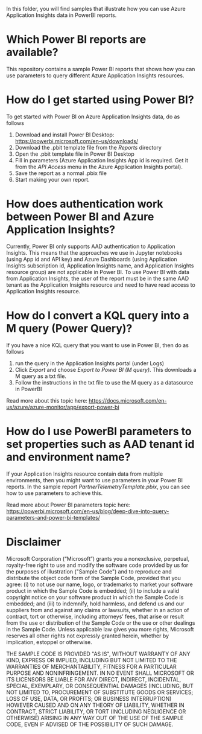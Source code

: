 In this folder, you will find samples that illustrate how you can use Azure Application Insights data in PowerBI reports.

# Which Power BI reports are available?
This repository contains a sample Power BI reports that shows how you can use parameters to query different Azure Application Insights resources.

# How do I get started using Power BI?
To get started with Power BI on Azure Application Insights data, do as follows
1) Download and install Power BI Desktop: https://powerbi.microsoft.com/en-us/downloads/
2) Download the .pbit template file from the *Reports* directory
3) Open the .pbit template file in Power BI Desktop
4) Fill in parameters (Azure Application Insights App id is required. Get it from the *API Access* menu in the Azure Application Insights portal). 
5) Save the report as a normal .pbix file
6) Start making your own report.

# How does authentication work between Power BI and Azure Application Insights?
Currently, Power BI only supports AAD authentication to Application Insights. This means that the approaches we use in Jupyter notebooks (using App id and API key) and Azure Dashboards (using Application Insights subscription id, Application Insights name, and Application Insights resource group) are not applicable in Power BI. To use Power BI with data from Application Insights, the user of the report must be in the same AAD tenant as the Application Insights resource and need to have read access to Application Insights resource.

# How do I convert a KQL query into a M query (Power Query)?
If you have a nice KQL query that you want to use in Power BI, then do as follows
1) run the query in the Application Insights portal (under Logs)
2) Click *Export* and choose *Export to Power BI (M query)*. This downloads a M query as a txt file.
3) Follow the instructions in the txt file to use the M query as a datasource in PowerBI 

Read more about this topic here: https://docs.microsoft.com/en-us/azure/azure-monitor/app/export-power-bi

# How do I use PowerBI parameters to set properties such as AAD tenant id and environment name?
If your Application Insights resource contain data from multiple environments, then you might want to use parameters in your Power BI reports. In the sample report *PartnerTelemetryTemplate.pbix*, you can see how to use parameters to achieve this.

Read more about Power BI parameters topic here: https://powerbi.microsoft.com/en-us/blog/deep-dive-into-query-parameters-and-power-bi-templates/


# Disclaimer
Microsoft Corporation (“Microsoft”) grants you a nonexclusive, perpetual, royalty-free right to use and modify the software code provided by us for the purposes of illustration  ("Sample Code") and to reproduce and distribute the object code form of the Sample Code, provided that you agree: (i) to not use our name, logo, or trademarks to market your software product in which the Sample Code is embedded; (ii) to include a valid copyright notice on your software product in which the Sample Code is embedded; and (iii) to indemnify, hold harmless, and defend us and our suppliers from and against any claims or lawsuits, whether in an action of contract, tort or otherwise, including attorneys’ fees, that arise or result from the use or distribution of the Sample Code or the use or other dealings in the Sample Code. Unless applicable law gives you more rights, Microsoft reserves all other rights not expressly granted herein, whether by implication, estoppel or otherwise. 

THE SAMPLE CODE IS PROVIDED "AS IS", WITHOUT WARRANTY OF ANY KIND, EXPRESS OR IMPLIED, INCLUDING BUT NOT LIMITED TO THE WARRANTIES OF MERCHANTABILITY, FITNESS FOR A PARTICULAR PURPOSE AND NONINFRINGEMENT. IN NO EVENT SHALL MICROSOFT OR ITS LICENSORS BE LIABLE FOR ANY DIRECT, INDIRECT, INCIDENTAL, SPECIAL, EXEMPLARY, OR CONSEQUENTIAL DAMAGES (INCLUDING, BUT NOT LIMITED TO, PROCUREMENT OF SUBSTITUTE GOODS OR SERVICES; LOSS OF USE, DATA, OR PROFITS; OR BUSINESS INTERRUPTION) HOWEVER CAUSED AND ON ANY THEORY OF LIABILITY, WHETHER IN CONTRACT, STRICT LIABILITY, OR TORT (INCLUDING NEGLIGENCE OR OTHERWISE) ARISING IN ANY WAY OUT OF THE USE OF THE SAMPLE CODE, EVEN IF ADVISED OF THE POSSIBILITY OF SUCH DAMAGE.
